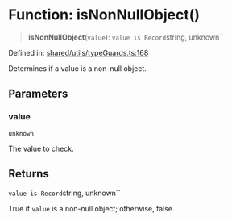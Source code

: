 # Function: isNonNullObject()

> **isNonNullObject**(`value`): `value is Record`string, unknown``

Defined in: [shared/utils/typeGuards.ts:168](https://github.com/Nick2bad4u/Uptime-Watcher/blob/8a1973382d5fe14c52996ecda381894eb7ecd4a6/shared/utils/typeGuards.ts#L168)

Determines if a value is a non-null object.

## Parameters

### value

`unknown`

The value to check.

## Returns

`value is Record`string, unknown``

True if `value` is a non-null object; otherwise, false.
